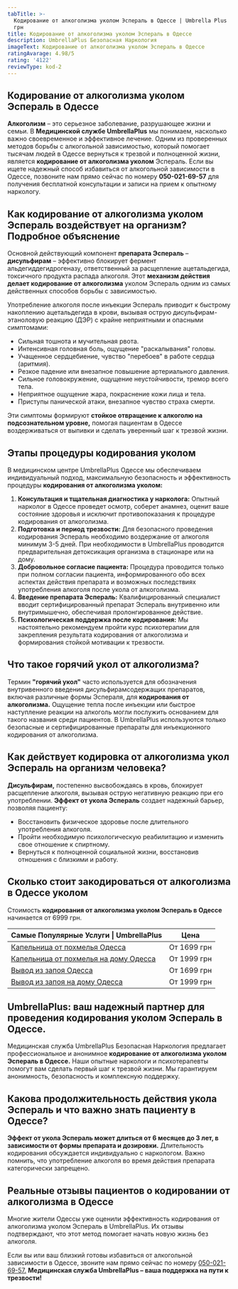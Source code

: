 ```yaml
---
tabTitle: >-
  Кодирование от алкоголизма уколом Эспераль в Одессе | Umbrella Plus | От 6999
  грн
title: Кодирование от алкоголизма уколом Эспераль в Одессе
description: UmbrellaPlus Безопасная Наркология
imageText: Кодирование от алкоголизма уколом Эспераль в Одессе
ratingAvarage: 4.98/5
rating: '4122'
reviewType: kod-2
---
```


## Кодирование от алкоголизма уколом Эспераль в Одессе

**Алкоголизм** – это серьезное заболевание, разрушающее жизни и семьи. В **Медицинской службе UmbrellaPlus** мы понимаем, насколько важно своевременное и эффективное лечение. Одним из проверенных методов борьбы с алкогольной зависимостью, который помогает тысячам людей в Одессе вернуться к трезвой и полноценной жизни, является **кодирование от алкоголизма уколом** Эспераль. Если вы ищете надежный способ избавиться от алкогольной зависимости в Одессе, позвоните нам прямо сейчас по номеру **050-021-69-57** для получения бесплатной консультации и записи на прием к опытному наркологу.

## Как кодирование от алкоголизма уколом Эспераль воздействует на организм? Подробное объяснение

Основной действующий компонент **препарата Эспераль** – **дисульфирам** – эффективно блокирует фермент альдегиддегидрогеназу, ответственный за расщепление ацетальдегида, токсичного продукта распада алкоголя. Этот **механизм действия делает кодирование от алкоголизма** уколом Эспераль одним из самых действенных способов борьбы с зависимостью.

Употребление алкоголя после инъекции Эспераль приводит к быстрому накоплению ацетальдегида в крови, вызывая острую дисульфирам-этаноловую реакцию (ДЭР) с крайне неприятными и опасными симптомами:

* Сильная тошнота и мучительная рвота.
* Интенсивная головная боль, ощущение "раскалывания" головы.
* Учащенное сердцебиение, чувство "перебоев" в работе сердца (аритмия).
* Резкое падение или внезапное повышение артериального давления.
* Сильное головокружение, ощущение неустойчивости, тремор всего тела.
* Неприятное ощущение жара, покраснение кожи лица и тела.
* Приступы панической атаки, внезапное чувство страха смерти.

Эти симптомы формируют **стойкое отвращение к алкоголю на подсознательном уровне,** помогая пациентам в Одессе воздерживаться от выпивки и сделать уверенный шаг к трезвой жизни.

## Этапы процедуры кодирования уколом

В медицинском центре UmbrellaPlus Одессе мы обеспечиваем индивидуальный подход, максимальную безопасность и эффективность процедуры **кодирования от алкоголизма уколом:**

1. **Консультация и тщательная диагностика у нарколога:** Опытный нарколог в Одессе проведет осмотр, соберет анамнез, оценит ваше состояние здоровья и исключит противопоказания к процедуре кодирования от алкоголизма.
2. **Подготовка и период трезвости:** Для безопасного проведения кодирования Эспераль необходимо воздержание от алкоголя минимум 3-5 дней. При необходимости в UmbrellaPlus проводится предварительная детоксикация организма в стационаре или на дому.
3. **Добровольное согласие пациента:** Процедура проводится только при полном согласии пациента, информированного обо всех аспектах действия препарата и возможных последствиях употребления алкоголя после укола от алкоголизма.
4. **Введение препарата Эспераль:** Квалифицированный специалист вводит сертифицированный препарат Эспераль внутривенно или внутримышечно, обеспечивая пролонгированное действие.
5. **Психологическая поддержка после кодирования:** Мы настоятельно рекомендуем пройти курс психотерапии для закрепления результата кодирования от алкоголизма и формирования стойкой мотивации к трезвости.

## Что такое горячий укол от алкоголизма?

Термин **"горячий укол"** часто используется для обозначения внутривенного введения дисульфирамсодержащих препаратов, включая различные формы Эспераля, для **кодирования от алкоголизма.** Ощущение тепла после инъекции или быстрое наступление реакции на алкоголь могли послужить основанием для такого названия среди пациентов. В UmbrellaPlus используются только безопасные и сертифицированные препараты для инъекционного кодирования от алкоголизма.

## Как действует кодировка от алкоголизма укол Эспераль на организм человека?

**Дисульфирам,** постепенно высвобождаясь в кровь, блокирует расщепление алкоголя, вызывая острую негативную реакцию при его употреблении. **Эффект от укола Эспераль** создает надежный барьер, позволяя пациенту:

* Восстановить физическое здоровье после длительного употребления алкоголя.
* Пройти необходимую психологическую реабилитацию и изменить свое отношение к спиртному.
* Вернуться к полноценной социальной жизни, восстановив отношения с близкими и работу.

## Сколько стоит закодироваться от алкоголизма в Одессе уколом

Стоимость **кодирования от алкоголизма уколом Эспераль в Одессе** начинается от 6999 грн.

| Самые Популярные Услуги \| UmbrellaPlus                                                                    | Цена        |
| ---------------------------------------------------------------------------------------------------------- | ----------- |
| [Капельница от похмелья Одесса](https://umbrella-plus.com.ua/kapelnica-ot-alkogolia-od/)                   | От 1699 грн |
| [Капельница от похмелья на дому Одесса](https://umbrella-plus.com.ua/kapelnica-ot-alkogolizma-na-domy-od/) | От 1999 грн |
| [Вывод из запоя Одесса](https://umbrella-plus.com.ua/vivod-iz-zapoia-od/)                                  | От 1699 грн |
| [Вывод из запоя на дому Одесса](https://umbrella-plus.com.ua/vivod-iz-zapoia-na-domy-od/)                  | От 1999 грн |

## UmbrellaPlus: ваш надежный партнер для проведения кодирования уколом Эспераль в Одессе.

Медицинская служба UmbrellaPlus Безопасная Наркология предлагает профессиональное и анонимное **кодирование от алкоголизма уколом Эспераль в Одессе.** Наши опытные наркологи и психотерапевты помогут вам сделать первый шаг к трезвой жизни. Мы гарантируем анонимность, безопасность и комплексную поддержку.

## Какова продолжительность действия укола Эспераль и что важно знать пациенту в Одессе?

**Эффект от укола Эспераль может длиться от 6 месяцев до 3 лет, в зависимости от формы препарата и дозировки.** Длительность кодирования обсуждается индивидуально с наркологом. Важно помнить, что употребление алкоголя во время действия препарата категорически запрещено.

## Реальные отзывы пациентов о кодировании от алкоголизма в Одессе

Многие жители Одессы уже оценили эффективность кодирования от алкоголизма уколом Эспераль в UmbrellaPlus. Их отзывы подтверждают, что этот метод помогает начать новую жизнь без алкоголя.

Если вы или ваш близкий готовы избавиться от алкогольной зависимости в Одессе, звоните нам прямо сейчас по номеру [050-021-69-57.](tel:0500216957) **Медицинская служба UmbrellaPlus – ваша поддержка на пути к трезвости!**
